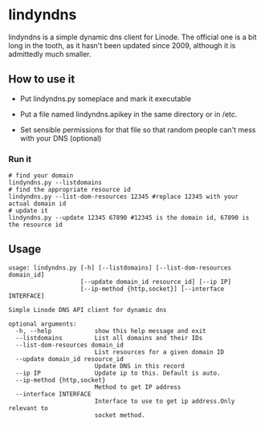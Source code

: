 # lindyndns
lindyndns is a simple dynamic dns client for Linode. The official one is a bit long in the tooth, as it hasn't been updated since 2009, although it is admittedly much smaller.

## How to use it

* Put lindyndns.py someplace and mark it executable

* Put a file named lindyndns.apikey in the same directory or in /etc.

* Set sensible permissions for that file so that random people can't mess with your DNS (optional)

### Run it
    # find your domain
    lindyndns.py --listdomains
    # find the appropriate resource id
    lindyndns.py --list-dom-resources 12345 #replace 12345 with your actual domain id
    # update it
    lindyndns.py --update 12345 67890 #12345 is the domain id, 67890 is the resource id

## Usage

    usage: lindyndns.py [-h] [--listdomains] [--list-dom-resources domain_id]
                        [--update domain_id resource_id] [--ip IP]
                        [--ip-method {http,socket}] [--interface INTERFACE]

    Simple Linode DNS API client for dynamic dns

    optional arguments:
      -h, --help            show this help message and exit
      --listdomains         List all domains and their IDs
      --list-dom-resources domain_id
                            List resources for a given domain ID
      --update domain_id resource_id
                            Update DNS in this record
      --ip IP               Update ip to this. Default is auto.
      --ip-method {http,socket}
                            Method to get IP address
      --interface INTERFACE
                            Interface to use to get ip address.Only relevant to
                            socket method.
